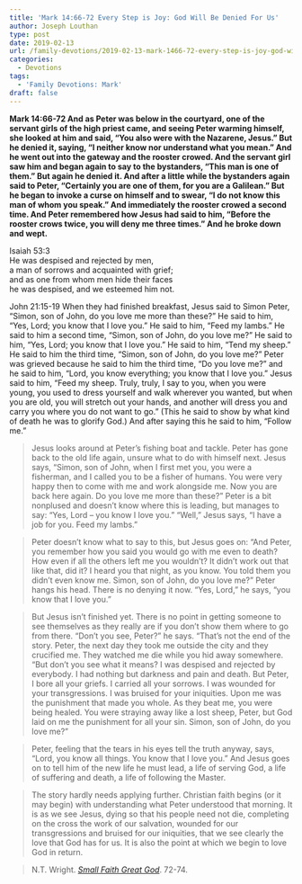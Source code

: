 ```yaml
---
title: 'Mark 14:66-72 Every Step is Joy: God Will Be Denied For Us'
author: Joseph Louthan
type: post
date: 2019-02-13
url: /family-devotions/2019-02-13-mark-1466-72-every-step-is-joy-god-will.md/
categories:
  - Devotions
tags:
  - 'Family Devotions: Mark'
draft: false
---
```


**Mark 14:66-72 And as Peter was below in the courtyard, one of the servant girls of the high priest came, and seeing Peter warming himself, she looked at him and said, “You also were with the Nazarene, Jesus.” But he denied it, saying, “I neither know nor understand what you mean.” And he went out into the gateway and the rooster crowed. And the servant girl saw him and began again to say to the bystanders, “This man is one of them.” But again he denied it. And after a little while the bystanders again said to Peter, “Certainly you are one of them, for you are a Galilean.” But he began to invoke a curse on himself and to swear, “I do not know this man of whom you speak.” And immediately the rooster crowed a second time. And Peter remembered how Jesus had said to him, “Before the rooster crows twice, you will deny me three times.” And he broke down and wept.**

Isaiah 53:3  
  He was despised and rejected by men,  
  a man of sorrows and acquainted with grief;  
  and as one from whom men hide their faces  
  he was despised, and we esteemed him not.  

John 21:15-19 When they had finished breakfast, Jesus said to Simon Peter, “Simon, son of John, do you love me more than these?” He said to him, “Yes, Lord; you know that I love you.” He said to him, “Feed my lambs.” He said to him a second time, “Simon, son of John, do you love me?” He said to him, “Yes, Lord; you know that I love you.” He said to him, “Tend my sheep.” He said to him the third time, “Simon, son of John, do you love me?” Peter was grieved because he said to him the third time, “Do you love me?” and he said to him, “Lord, you know everything; you know that I love you.” Jesus said to him, “Feed my sheep. Truly, truly, I say to you, when you were young, you used to dress yourself and walk wherever you wanted, but when you are old, you will stretch out your hands, and another will dress you and carry you where you do not want to go.” (This he said to show by what kind of death he was to glorify God.) And after saying this he said to him, “Follow me.”

>Jesus looks around at Peter’s fishing boat and tackle. Peter has gone back to the old life again, unsure what to do with himself next. Jesus says, “Simon, son of John, when I first met you, you were a fisherman, and I called you to be a fisher of humans. You were very happy then to come with me and work alongside me. Now you are back here again. Do you love me more than these?” Peter is a bit nonplused and doesn’t know where this is leading, but manages to say: “Yes, Lord – you know I love you.” “Well,” Jesus says, “I have a job for you. Feed my lambs.” 

>Peter doesn’t know what to say to this, but Jesus goes on: “And Peter, you remember how you said you would go with me even to death? How even if all the others left me you wouldn’t? It didn’t work out that like that, did it? I heard you that night, as you know. You told them you didn’t even know me. Simon, son of John, do you love me?” Peter hangs his head. There is no denying it now. “Yes, Lord,” he says, “you know that I love you.” 

>But Jesus isn’t finished yet. There is no point in getting someone to see themselves as they really are if you don’t show them where to go from there. “Don’t you see, Peter?” he says. “That’s not the end of the story. Peter, the next day they took me outside the city and they crucified me. They watched me die while you hid away somewhere. “But don’t you see what it means? I was despised and rejected by everybody. I had nothing but darkness and pain and death. But Peter, I bore all your griefs. I carried all your sorrows. I was wounded for your transgressions. I was bruised for your iniquities. Upon me was the punishment that made you whole. As they beat me, you were being healed. You were straying away like a lost sheep, Peter, but God laid on me the punishment for all your sin. Simon, son of John, do you love me?” 

>Peter, feeling that the tears in his eyes tell the truth anyway, says, “Lord, you know all things. You know that I love you.” And Jesus goes on to tell him of the new life he must lead, a life of serving God, a life of suffering and death, a life of following the Master. 

>The story hardly needs applying further. Christian faith begins (or it may begin) with understanding what Peter understood that morning. It is as we see Jesus, dying so that his people need not die, completing on the cross the work of our salvation, wounded for our transgressions and bruised for our iniquities, that we see clearly the love that God has for us. It is also the point at which we begin to love God in return. 

> N.T. Wright. [*Small Faith Great God*](https://www.amazon.com/Small-faith-great-God-Biblical-Christians/dp/0800710614/ref=sr_1_2?keywords=NT+Wright+Small+Faith+Great+God&qid=1572291201&s=books&sr=1-2). 72-74.
